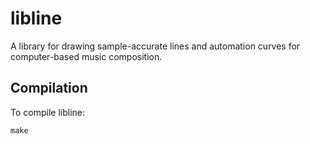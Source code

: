 # libline

A library for drawing sample-accurate lines and automation curves for 
computer-based music composition. 

## Compilation

To compile libline:

    make

